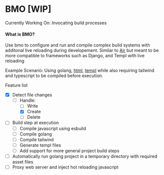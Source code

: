 # BMO [WIP]

Currently Working On: Invocating build processes  

#### What is BMO?
Use bmo to configure and run and compile complex build systems with additonal live reloading during developement. Similar to [Air](https://github.com/cosmtrek/air) but meant to be more compatible to frameworks such as Django, and Templ with live reloading

Example Scenario: Using golang, [html](https://htmx.org), [templ](https://templ.guide) while also requiring tailwind and typescript to be compiled before execution.


Feature list
- [X] Detect file changes
    - [ ] Handle:
        - [ ] Write
        - [X] Create
        - [ ] Delete
- [ ] Build step at execution
    - [ ] Compile javascript using esbuild
    - [ ] Compile golang
    - [ ] Compile tailwind
    - [ ] Generate templ files
    - [ ] Add support for more general project build steps
- [ ] Automatically run golang project in a temporary directory with required asset files
- [ ] Proxy web server and inject hot reloading javascript

